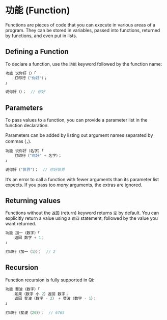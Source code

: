 # 功能 (Function)
Functions are pieces of code that you can execute in various areas of a program. They can be stored in variables, passed into functions, returned by functions, and even put in lists.

## Defining a Function
To declare a function, use the ```功能``` keyword followed by the function name:
```c
功能 说你好（）「
    打印行（"你好"）；
」

说你好（）；  // 你好
```

## Parameters
To pass values to a function, you can provide a parameter list in the function declaration.

Parameters can be added by listing out argument names separated by commas (，).
```c
功能 说你好（名字）「
    打印行（"你好" + 名字）；
」

说你好（"世界"）；  // 你好世界
```
It’s an error to call a function with fewer arguments than its parameter list expects. If you pass too *many* arguments, the extras are ignored.

## Returning values
Functions without the ```返回``` (return) keyword returns ```空``` by default. You can explicitly return a value using a ```返回``` statement, followed by the value you want returned.
```c
功能 加一（数字）「
    返回 数字 + 1；
」

打印行（加一（1））；  // 2
```

## Recursion
Function recursion is fully supported in Qi:
```c
功能 斐波（数字）「
    如果（数字 小 2）返回 数字；
    返回 斐波（数字 - 2） + 斐波（数字 - 1）；
」
 
打印行（斐波（20））；  // 6765
```
